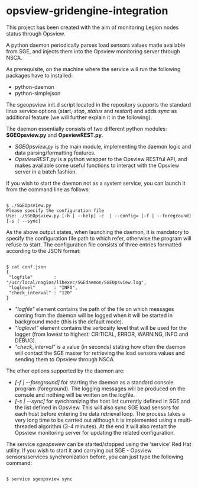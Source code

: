 opsview-gridengine-integration
==============================

This project has been created with the aim of monitoring Legion nodes status through Opsview. 

A python daemon periodically parses load sensors values made available from SGE, and injects them into the Opsview monitoring server through NSCA.

As prerequisite, on the machine where the service will run the following packages have to installed:

* python-daemon
* python-simplejson

The sgeopsview init.d script located in the repository supports the standard linux service options (start, _stop_, _status_ and _restart_) and adds _sync_ as additional feature (we will further explain it in the following).

The daemon essentially consists of two different python modules: **SGEOpsview.py** and **OpsviewREST.py**.

* *SGEOpsview.py* is the main module, implementing the daemon logic and data parsing/formatting features.
* *OpsviewREST.py* is a python wrapper to the Opsview RESTful API, and makes available some useful functions to interact with the Opsview server in a batch fashion.

If you wish to start the daemon not as a system service, you can launch it from the command line as follows:

<pre><code>
$ ./SGEOpsview.py
Please specify the configuration file
Use: ./SGEOpsview.py [-h | --help] -c <confFile> | --config=<confFile> [-f | --foreground] [-s | --sync]
</code></pre>


As the above output states, when launching the daemon, it is mandatory to specify the configuration file path to which refer, otherwise the program will refuse to start. The configuration file consists of three entries formatted according to the JSON format:

<pre><code>
$ cat conf.json
{
 "logfile"        : "/usr/local/nagios/libexec/SGEdaemon/SGEOpsview.log",
 "loglevel"       : "INFO",
 "check_interval" : "120"
}
</pre></code>

* *"logfile"* element contains the path of the file on which messages coming from the daemon will be logged when it will be started in background mode (this is the default mode).
* *"loglevel"* element contains the verbosity level that will be used for the logger (from lowest to highest: CRITICAL, ERROR, WARNING, INFO and DEBUG).
* *"check_interval"* is a value (in seconds) stating how often the daemon will contact the SGE master for retrieving the load sensors values and sending them to Opsview through NSCA.

The other options supported by the daemon are:

* *\[-f \| \--foreground\]* for starting the daemon as a standard console program (foreground). The logging messages will be produced on the console and nothing will be written on the logfile.
* *\[-s \| \--sync\]* for synchronizing the host list currently defined in SGE and the list defined in Opsview. This will also sync SGE load sensors for each host before entering the data retrieval loop. The process takes a very long time to be carried out although it is implemented using a multi-threaded algorithm (3-4 minutes). At the end it will also restart the Opsview monitoring server for updating the related configuration.

The service *sgeopsview* can be started/stopped using the 'service' Red Hat utility. If you wish to start it and carrying out SGE - Opsview sensors/services synchronization before, you can just type the following command:

<pre><code>
$ service sgeopsview sync
</pre></code>
